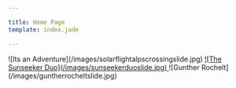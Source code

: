```yaml
---

title: Home Page
template: index.jade

---
```


<div id="slides">
![Its an Adventure](/images/solarflightalpscrossingslide.jpg)
<a href="#duo"> ![The Sunseeker Duo](/images/sunseekerduoslide.jpg) </a>
![Gunther Rochelt](/images/guntherrocheltslide.jpg)
</div>

